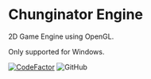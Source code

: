 # Chunginator Engine

2D Game Engine using OpenGL.

Only supported for Windows.

[![CodeFactor](https://www.codefactor.io/repository/github/danielmcnz/chunginator/badge)](https://www.codefactor.io/repository/github/danielmcnz/chunginator)
![GitHub](https://img.shields.io/github/license/danielmcnz/Chunginator?logoColor=https%3A%2F%2Fimg.shields.io%2Fgithub%2Flicense%2Fdanielmcnz%2FChunginator)